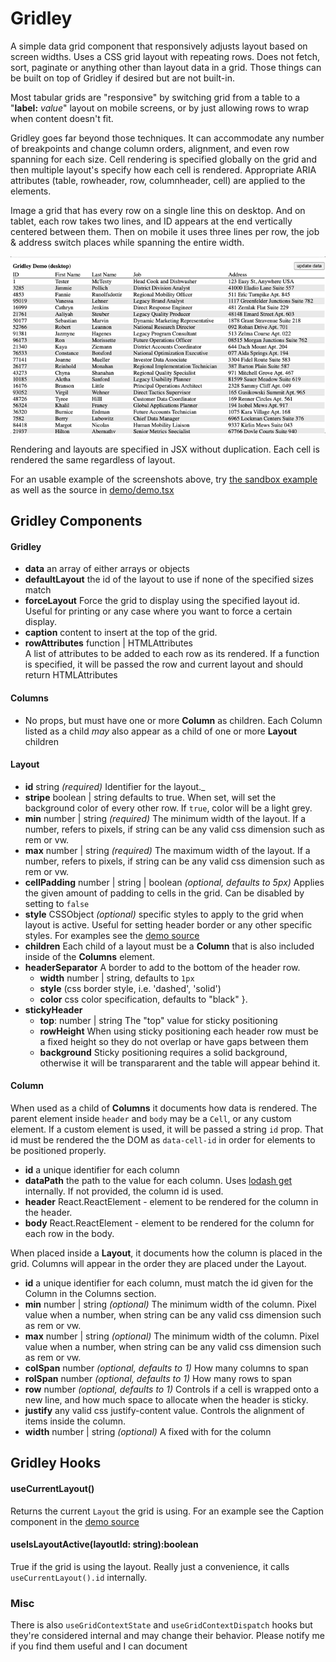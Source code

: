 # Gridley

A simple data grid component that responsively adjusts layout based on screen widths. Uses a CSS grid layout with repeating rows. Does not fetch, sort, paginate or anything other than layout data in a grid. Those things can be built on top of Gridley if desired but are not built-in.

Most tabular grids are "responsive" by switching grid from a table to a "**label:** _value_" layout on mobile screens, or by just allowing rows to wrap when content doesn't fit.

Gridley goes far beyond those techniques. It can accommodate any number of breakpoints and change column orders, alignment, and even row spanning for each size. Cell rendering is specified globally on the grid and then multiple layout's specify how each cell is rendered. Appropriate ARIA attributes (table, rowheader, row, columnheader, cell) are applied to the elements.

Image a grid that has every row on a single line this on desktop. And on tablet, each row takes two lines, and ID appears at the end vertically centered between them. Then on mobile it uses three lines per row, the job & address switch places while spanning the entire width.

![screen capture](demo/screencap.gif)

Rendering and layouts are specified in JSX without duplication. Each cell is rendered the same regardless of layout.

For an usable example of the screenshots above, try [the sandbox example](https://codesandbox.io/s/zp9gd2?module=/example.tsx) as well as the source in [demo/demo.tsx](demo/demo.tsx)

## Gridley Components

#### Gridley

-   **data** an array of either arrays or objects
-   **defaultLayout** the id of the layout to use if none of the specified sizes match
-   **forceLayout** Force the grid to display using the specified layout id. Useful for printing or any case where you want to force a certain display.
-   **caption** content to insert at the top of the grid.
-   **rowAttributes** function | HTMLAttributes<div> A list of attributes to be added to each row as its rendered. If a function is specified, it will be passed the row and current layout and should return HTMLAttributes

#### Columns

-   No props, but must have one or more **Column** as children. Each Column listed as a child _may_ also appear as a child of one or more **Layout** children

#### Layout

-   **id** string _(required)_ Identifier for the layout.\_
-   **stripe** boolean | string defaults to true. When set, will set the background color of every other row. If `true`, color will be a light grey.
-   **min** number | string _(required)_ The minimum width of the layout. If a number, refers to pixels, if string can be any valid css dimension such as rem or vw.
-   **max** number | string _(required)_ The maximum width of the layout. If a number, refers to pixels, if string can be any valid css dimension such as rem or vw.
-   **cellPadding** number | string | boolean _(optional, defaults to 5px)_ Applies the given amount of padding to cells in the grid. Can be disabled by setting to `false`
-   **style** CSSObject _(optional)_ specific styles to apply to the grid when layout is active. Useful for setting header border or any other specific styles. For examples see the [demo source](demo/demo.tsx)
-   **children** Each child of a layout must be a **Column** that is also included inside of the **Columns** element.
-   **headerSeparator** A border to add to the bottom of the header row.
    -   **width** number | string, defaults to `1px`
    -   **style** (css border style, i.e. 'dashed', 'solid')
    -   **color** css color specification, defaults to "black" }.
-   **stickyHeader**
    -   **top**: number | string The "top" value for sticky positioning
    -   **rowHeight** When using sticky positioning each header row must be a fixed height so they do not overlap or have gaps between them
    -   **background** Sticky positioning requires a solid background, otherwise it will be transpararent and the table will appear behind it.

#### Column

When used as a child of **Columns** it documents how data is rendered. The parent element inside `header` and `body` may be a `Cell`, or any custom element. If a custom element is used, it will be passed a string `id` prop. That id must be rendered the the DOM as `data-cell-id` in order for elements to be positioned properly.

-   **id** a unique identifier for each column
-   **dataPath** the path to the value for each column. Uses [lodash get](https://lodash.com/docs/4.17.15#get) internally. If not provided, the column id is used.
-   **header** React.ReactElement - element to be rendered for the column in the header.
-   **body** React.ReactElement - element to be rendered for the column for each row in the body.

When placed inside a **Layout**, it documents how the column is placed in the grid. Columns will appear in the order they are placed under the Layout.

-   **id** a unique identifier for each column, must match the id given for the Column in the Columns section.
-   **min** number | string _(optional)_ The minimum width of the column. Pixel value when a number, when string can be any valid css dimension such as rem or vw.
-   **max** number | string _(optional)_ The minimum width of the column. Pixel value when a number, when string can be any valid css dimension such as rem or vw.
-   **colSpan** number _(optional, defaults to 1)_ How many columns to span
-   **rolSpan** number _(optional, defaults to 1)_ How many rows to span
-   **row** number _(optional, defaults to 1)_ Controls if a cell is wrapped onto a new line, and how much space to allocate when the header is sticky.
-   **justify** any valid css justify-content value. Controls the alignment of items inside the column.
-   **width** number | string _(optional)_ A fixed with for the column

## Gridley Hooks

#### useCurrentLayout()

Returns the current `Layout` the grid is using. For an example see the Caption component in the [demo source](demo/demo.tsx)

#### useIsLayoutActive(layoutId: string):boolean

True if the grid is using the layout. Really just a convenience, it calls `useCurrentLayout().id` internally.

### Misc

There is also `useGridContextState` and `useGridContextDispatch` hooks but they're considered internal and may change their behavior. Please notify me if you find them useful and I can document
